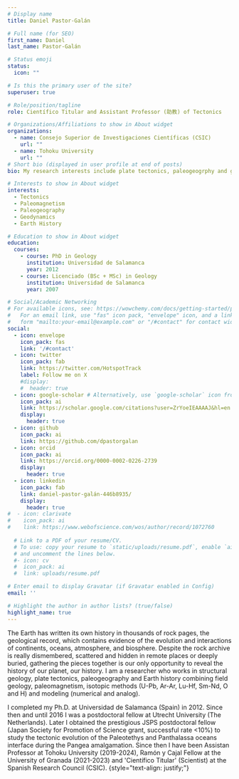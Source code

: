 ```yaml
---
# Display name
title: Daniel Pastor-Galán

# Full name (for SEO)
first_name: Daniel
last_name: Pastor-Galán

# Status emoji
status:
  icon: ""

# Is this the primary user of the site?
superuser: true

# Role/position/tagline
role: Científico Titular and Assistant Professor (助教) of Tectonics

# Organizations/Affiliations to show in About widget
organizations:
  - name: Consejo Superior de Investigaciones Científicas (CSIC)
    url: ""
  - name: Tohoku University
    url: "" 
# Short bio (displayed in user profile at end of posts)
bio: My research interests include plate tectonics, paleogeogrphy and geodynamics.

# Interests to show in About widget
interests:
  - Tectonics
  - Paleomagnetism
  - Paleogeography
  - Geodynamics
  - Earth History

# Education to show in About widget
education:
  courses:
    - course: PhD in Geology
      institution: Universidad de Salamanca
      year: 2012
    - course: Licenciado (BSc + MSc) in Geology
      institution: Universidad de Salamanca
      year: 2007

# Social/Academic Networking
# For available icons, see: https://wowchemy.com/docs/getting-started/page-builder/#icons
#   For an email link, use "fas" icon pack, "envelope" icon, and a link in the
#   form "mailto:your-email@example.com" or "/#contact" for contact widget.
social:
  - icon: envelope
    icon_pack: fas
    link: '/#contact'
  - icon: twitter
    icon_pack: fab
    link: https://twitter.com/HotspotTrack
    label: Follow me on X
    #display:
    #  header: true
  - icon: google-scholar # Alternatively, use `google-scholar` icon from `ai` icon pack
    icon_pack: ai
    link: https://scholar.google.com/citations?user=ZrYoeIEAAAAJ&hl=en
    display:
      header: true
  - icon: github
    icon_pack: ai
    link: https://github.com/dpastorgalan
  - icon: orcid
    icon_pack: ai
    link: https://orcid.org/0000-0002-0226-2739
    display:
      header: true
  - icon: linkedin
    icon_pack: fab
    link: daniel-pastor-galán-446b8935/
    display:
      header: true
#  - icon: clarivate
#    icon_pack: ai
#    link: https://www.webofscience.com/wos/author/record/1072760
    
  # Link to a PDF of your resume/CV.
  # To use: copy your resume to `static/uploads/resume.pdf`, enable `ai` icons in `params.yaml`,
  # and uncomment the lines below.
  #- icon: cv
  #  icon_pack: ai
  #  link: uploads/resume.pdf

# Enter email to display Gravatar (if Gravatar enabled in Config)
email: ''

# Highlight the author in author lists? (true/false)
highlight_name: true
---
```

The Earth has written its own history in thousands of rock pages, the geological record, which contains evidence of the evolution and interactions of continents, oceans, atmosphere, and biosphere. Despite the rock archive is really dismembered, scattered and hidden in remote places or deeply buried, gathering the pieces together is our only opportunity to reveal the history of our planet, our history. I am a researcher who works in structural geology, plate tectonics, paleogeography and Earth history combining field geology, paleomagnetism, isotopic methods (U-Pb, Ar-Ar, Lu-Hf, Sm-Nd, O and H) and modeling (numerical and analog).

I completed my Ph.D. at Universidad de Salamanca (Spain) in 2012. Since then and until 2016 I was a postdoctoral fellow at Utrecht University (The Netherlands). Later I obtained the prestigious JSPS postdoctoral fellow (Japan Society for Promotion of Science grant, successful rate <10%) to study the tectonic evolution of the Paleotethys and Panthalassa oceans interface during the Pangea amalgamation. Since then I have been Assistan Professor at Tohoku University (2019-2024), Ramón y Cajal Fellow at the University of Granada (2021-2023) and 'Científico Titular' (Scientist) at the Spanish Research Council (CSIC).
{style="text-align: justify;"}